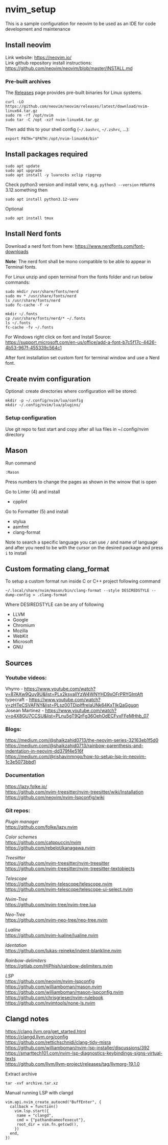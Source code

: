 # nvim_setup
This is a sample configuration for neovim to be used as an IDE for code development and maintenance

## Install neovim
Link website: https://neovim.io/ \
Link github repository install instructions: https://github.com/neovim/neovim/blob/master/INSTALL.md

### Pre-built archives
The [Releases](https://github.com/neovim/neovim/releases) page provides pre-built binaries for Linux systems.

```shell
curl -LO https://github.com/neovim/neovim/releases/latest/download/nvim-linux64.tar.gz
sudo rm -rf /opt/nvim
sudo tar -C /opt -xzf nvim-linux64.tar.gz
```

Then add this to your shell config (`~/.bashrc`, `~/.zshrc`, ...):

```
export PATH="$PATH:/opt/nvim-linux64/bin"
```

## Install packages required
```shell
sudo apt update
sudo apt upgrade
sudo apt install -y luarocks xclip ripgrep
```
Check python3 version and install venv, e.g. `python3 --version` returns 3.12.something then
```
sudo apt install python3.12-venv
```

Optional
```shell
sudo apt install tmux
```
## Install Nerd fonts
Download a nerd font from here:
https://www.nerdfonts.com/font-downloads

**Note**: The nerd font shall be mono compatible to be able to appear in Terminal fonts.

For Linux unzip and open terminal from the fonts folder and run below commands:
```shell
sudo mkdir /usr/share/fonts/nerd
sudo mv * /usr/share/fonts/nerd
ls /usr/share/fonts/nerd
sudo fc-cache -f -v

mkdir ~/.fonts
cp /usr/share/fonts/nerd/* ~/.fonts
ls ~/.fonts
fc-cache -fv ~/.fonts
```

For Windows right click on font and Install
Source: https://support.microsoft.com/en-us/office/add-a-font-b7c5f17c-4426-4b53-967f-455339c564c1

After font installation set custom font for terminal window and use a Nerd font.
## Create nvim configuration
Optional: create directories where configuration will be stored:
```shell
mkdir -p ~/.config/nvim/lua/config
mkdir ~/.config/nvim/lua/plugins/
```
### Setup configuration
Use git repo to fast start and copy after all lua files in ~/.config/nvim directory

## Mason
Run command
```
:Mason
```
Press numbers to change the pages as shown in the winow that is open

Go to Linter (4) and install
- cpplint

Go to Formatter (5) and install
- stylua
- asmfmt
- clang-format

 Note to search a specific language you can use `/` and name of language and after you need to be with the cursor on the desired package and press `i` to install

## Custom formating clang_format
To setup a custom format run inside C or C++ project following command
```
~/.local/share/nvim/mason/bin/clang-format --style DESIREDSTYLE --dump-config > .clang-format
```
Where DESIREDSTYLE can be any of following
- LLVM
- Google
- Chromium
- Mozilla
- WebKit
- Microsoft
- GNU

## Sources
### Youtube videos:
Vhyrro - https://www.youtube.com/watch?v=87AXw9Quy9U&list=PLx2ksyallYzW4WNYHD9xOFrPRYGlntAft \
typecraft - https://www.youtube.com/watch?v=zHTeCSVAFNY&list=PLsz00TDipIffreIaUNk64KxTIkQaGguqn \
Josean Martinez - https://www.youtube.com/watch?v=o4X8GU7CCSU&list=PLnu5gT9QrFg36OehOdECFvxFFeMHhb_07

### Blogs:
https://medium.com/@shaikzahid0713/the-neovim-series-32163eb1f5d0 \
https://medium.com/@shaikzahid0713/rainbow-parenthesis-and-indentation-in-neovim-dd379f4e516f \
https://medium.com/@rishavinmngo/how-to-setup-lsp-in-neovim-1c3e5073bbd1

### Documentation
https://lazy.folke.io/ \
https://github.com/nvim-treesitter/nvim-treesitter/wiki/Installation \
https://github.com/neovim/nvim-lspconfig/wiki

### Git repos:
*Plugin manager* \
https://github.com/folke/lazy.nvim

*Color schemes* \
https://github.com/catppuccin/nvim \
https://github.com/rebelot/kanagawa.nvim

*Treesitter* \
https://github.com/nvim-treesitter/nvim-treesitter \
https://github.com/nvim-treesitter/nvim-treesitter-textobjects

*Telescope* \
https://github.com/nvim-telescope/telescope.nvim \
https://github.com/nvim-telescope/telescope-ui-select.nvim

*Nvim-Tree* \
https://github.com/nvim-tree/nvim-tree.lua

*Neo-Tree* \
https://github.com/nvim-neo-tree/neo-tree.nvim

*Lualine* \
https://github.com/nvim-lualine/lualine.nvim

*Identation* \
https://github.com/lukas-reineke/indent-blankline.nvim

*Rainbow-delimiters* \
https://gitlab.com/HiPhish/rainbow-delimiters.nvim

*LSP* \
https://github.com/neovim/nvim-lspconfig \
https://github.com/williamboman/mason.nvim \
https://github.com/williamboman/mason-lspconfig.nvim \
https://github.com/chrisgrieser/nvim-rulebook \
https://github.com/nvimtools/none-ls.nvim

## Clangd notes
https://clang.llvm.org/get_started.html \
https://clangd.llvm.org/config \
https://github.com/rettichschnidi/clang-tidy-misra \
https://github.com/williamboman/nvim-lsp-installer/discussions/392 \
https://smarttech101.com/nvim-lsp-diagnostics-keybindings-signs-virtual-texts \
https://github.com/llvm/llvm-project/releases/tag/llvmorg-19.1.0

Extract archive
```shell
tar -xvf archive.tar.xz
```

Manual running LSP with clangd
```
vim.api.nvim_create_autocmd("BuffEnter", {
  callback = function()
    vim.lsp.start({
     name = "clangd",
     cmd = {"pathandnameofexecut"},
     root_dir = vim.fn.getcwd(),
    })
  end,
})
```

